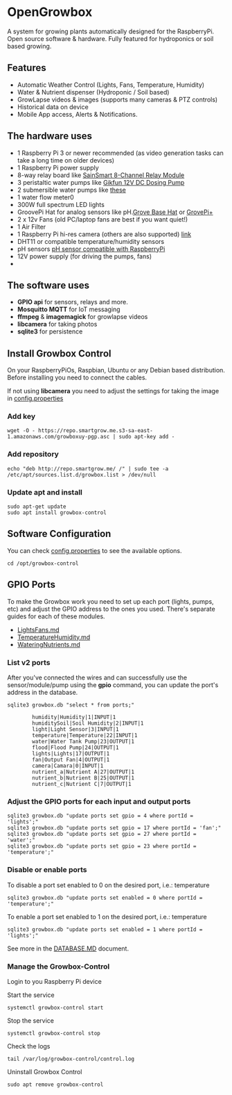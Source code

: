 # OpenGrowbox

A system for growing plants automatically designed for the RaspberryPi. 
Open source software & hardware. Fully featured for hydroponics or soil based growing. 

## Features 
  - Automatic Weather Control (Lights, Fans, Temperature, Humidity)
  - Water & Nutrient dispenser (Hydroponic / Soil based) 
  - GrowLapse videos & images (supports many cameras & PTZ controls)
  - Historical data on device
  - Mobile App access, Alerts & Notifications. 

## The hardware uses

- 1 Raspberry Pi 3 or newer recommended (as video generation tasks can take a long time on older devices)
- 1 Raspberry Pi power supply 
- 8-way relay board like [SainSmart 8-Channel Relay Module](https://www.amazon.com/SainSmart-101-70-102-8-Channel-Relay-Module/dp/B0057OC5WK?crid=2C7CDYYSRJW8L&dib=eyJ2IjoiMSJ9.EAAKDjgBlp-AIf1F74eRyrWenEMcGzuL6lRWJVMKiaFdFniLR3YxYG76k5VYHBrJJ5fj_iHCDWL_QjhJTM6PJAJh1KUv4ibVyBTWdiye41SBJUogUWN9YMB6GQtuIAhDu-6niZ6jbsbEWmpur47lTGsVgr2mo7qGewc1ijukJbYHSIfbenKiSuNpMFYwHbagIrjc7wqqgMaggmITgJmHS6Knp8S4RPnDh36ZTlBalVs.BXp_RavIcTswm7ZbinKG_AOP6BWcjY5DLyZdl_vlHys&dib_tag=se&keywords=sainsmart%2Brelay&qid=1759924002&sprefix=sainsmart%2Brelay%2Caps%2C237&sr=8-6&th=1)
- 3 peristaltic water pumps like [Gikfun 12V DC Dosing Pump](https://www.amazon.com/Gikfun-Peristaltic-Connector-Aquarium-Analytic/dp/B01IUVHB8E?crid=K12Q1MJEL29A&dib=eyJ2IjoiMSJ9.qNvtwo1ELAubDspB-glLnZPQbijIcumjmbakj9rHIA-b7ehCiKNT6UVZ-WOD6pOtps0hBuhvuw4tIPzAbISN2uwqypHVr1gkbuy47a7JFLv-HuRG1EMqQy457UHUrUHwhgTa2GG2moMyZQIi2prOSQnL6JafOjC3NMcLGYFOSow9is0YAhTOWpqXkVsdSw4WT3FQMBLBJQ05HNj0jSewVbZOc8Hq-gR9s5akZIwruag.J1IhxbNaggeEmvOqqmINHUJ0HdpVXSi5T1lHk1JJLXU&dib_tag=se&keywords=peristaltic+pump+12v&qid=1759924158&sprefix=peristal%2Caps%2C344&sr=8-5)
- 2 submersible water pumps like [these](https://www.amazon.com/s?k=submersible+water+pump+12v&crid=1BTZJSA8R9R6B&sprefix=submersible+water+pump+1%2Caps%2C627&ref=nb_sb_noss_2)
- 1 water flow meter0
- 300W full spectrum LED lights
- GroovePi Hat for analog sensors like pH.[Grove Base Hat](https://wiki.seeedstudio.com/Grove_Base_Hat_for_Raspberry_Pi/) or [GrovePi+](https://wiki.seeedstudio.com/GrovePi_Plus/) 
- 2 x 12v Fans (old PC/laptop fans are best if you want quiet!)
- 1 Air Filter
- 1 Raspberry Pi hi-res camera (others are also supported) [link](https://www.raspberrypi.com/products/raspberry-pi-high-quality-camera/)
- DHT11 or compatible temperature/humidity sensors
- pH sensors [pH sensor compatible with RaspberryPi](https://www.amazon.com/Analog-Professional-Compatible-Arduino-Raspberry/dp/B08DRFDSLX?crid=2OOOGH93IXFA5&dib=eyJ2IjoiMSJ9.McdyVtDjQk3t1ehC8iJoz7oa_j7cPaWnCCdLE9de5gg-hvK1KZZkfz2UD5cQfXgWsI9BPq67nre-sLshwz9NHUxtU_o39MBFxhH8niqfYWJYCbJknRJ9vXUXgmR0LrAQP0FVYrf6_D2sVmalb_OrYkuIvvuC1egF74I75VBDd6Yli1E_hVng-T0V87KJbu_iBGh64842lzmqAKbG2pMouqgNs2_EXYFpWTuMFcGZWZc.AYwZ0tPFo7X140PIEvwaorRCXoQfPkhX6AkHHWDcNhw&dib_tag=se&keywords=hi+quality+ph+sensor+raspberry+pi&qid=1759925106&sprefix=hi+quality+ph+sensor+raspberry+pi%2Caps%2C233&sr=8-1)
- 12V power supply (for driving the pumps, fans)
- 

## The software uses

- **GPIO api** for sensors, relays and more.
- **Mosquitto MQTT** for IoT messaging 
- **ffmpeg** & **imagemagick** for growlapse videos
- **libcamera** for taking photos
- **sqlite3** for persistence

## Install Growbox Control 

On your RaspberryPiOs, Raspbian, Ubuntu or any Debian based distribution.
Before installing you need to connect the cables.


If not using **libcamera** you need to adjust the settings for taking the image
in [config.properties](./config.properties)

### Add key

    wget -O - https://repo.smartgrow.me.s3-sa-east-1.amazonaws.com/growboxuy-pgp.asc | sudo apt-key add -

### Add repository

    echo "deb http://repo.smartgrow.me/ /" | sudo tee -a /etc/apt/sources.list.d/growbox.list > /dev/null

### Update apt and install

    sudo apt-get update
    sudo apt install growbox-control


## Software Configuration

You can check [config.properties](extras/growbox2_test_to_remove/config.properties) to see the available options. 
    
    cd /opt/growbox-control
    

## GPIO Ports

To make the Growbox work you need to set up each port (lights, pumps, etc) and adjust the GPIO address to the ones you used. 
There's separate guides for each of these modules.


- [LightsFans.md](./extras/docs/public/LightsFans.md)
- [TemperatureHumidity.md](./extras/docs/public/TemperatureHumidity.md)
- [WateringNutrients.md](./extras/docs/public/WateringNutrients.md)

    
### List v2 ports
After you've connected the wires and can successfully use the sensor/module/pump using the **gpio** command, you can update the port's address in the database.

    sqlite3 growbox.db "select * from ports;"

            humidity|Humidity|1|INPUT|1
            humiditySoil|Soil Humidity|2|INPUT|1
            light|Light Sensor|3|INPUT|1
            temperature|Temperature|22|INPUT|1
            water|Water Tank Pump|23|OUTPUT|1
            flood|Flood Pump|24|OUTPUT|1
            lights|Lights|17|OUTPUT|1
            fan|Output Fan|4|OUTPUT|1
            camera|Camara|0|INPUT|1
            nutrient_a|Nutrient A|27|OUTPUT|1
            nutrient_b|Nutrient B|25|OUTPUT|1
            nutrient_c|Nutrient C|7|OUTPUT|1


### Adjust the GPIO ports for each input and output ports 

    sqlite3 growbox.db "update ports set gpio = 4 where portId = 'lights';"
    sqlite3 growbox.db "update ports set gpio = 17 where portId = 'fan';"
    sqlite3 growbox.db "update ports set gpio = 27 where portId = 'water';"
    sqlite3 growbox.db "update ports set gpio = 23 where portId = 'temperature';"

### Disable or enable ports

To disable a port set enabled to 0 on the desired port, i.e.: temperature
    
    sqlite3 growbox.db "update ports set enabled = 0 where portId = 'temperature';"

To enable a port set enabled to 1 on the desired port, i.e.: temperature

    sqlite3 growbox.db "update ports set enabled = 1 where portId = 'lights';"


See more in the [DATABASE.MD](./extras/docs/DATABASE.MD) document.


### Manage the Growbox-Control

Login to you Raspberry Pi device 

Start the service

    systemctl growbox-control start
    
Stop the service

    systemctl growbox-control stop

Check the logs

    tail /var/log/growbox-control/control.log


Uninstall Growbox Control

    sudo apt remove growbox-control
